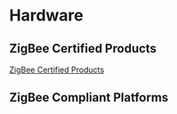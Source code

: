 # Hardware

## ZigBee Certified Products

[ZigBee Certified Products](http://www.zigbee.org/zigbee-products-2/)

## ZigBee Compliant Platforms

[](http://www.zigbee.org/zigbee-compliant-platforms/)